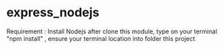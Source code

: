# express_nodejs
Requirement : Install Nodejs
after clone this module, type on your terminal "npm install" , 
ensure your terminal location into folder this project
